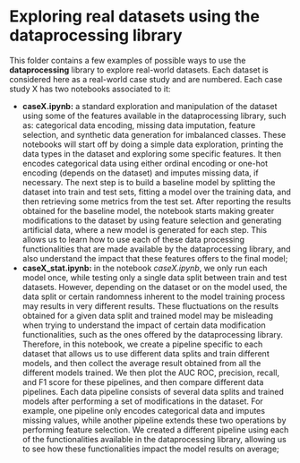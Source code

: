 # Exploring real datasets using the dataprocessing library

This folder contains a few examples of possible ways to use the **dataprocessing** library to explore real-world datasets. Each dataset is considered here as a real-world case study and are numbered. Each case study X has two notebooks associated to it:

* **caseX.ipynb:** a standard exploration and manipulation of the dataset using some of the features available in the dataprocessing library, such as: categorical data encoding, missing data imputation, feature selection, and synthetic data generation for imbalanced classes. These notebooks will start off by doing a simple data exploration, printing the data types in the dataset and exploring some specific features. It then encodes categorical data using either ordinal encoding or one-hot encoding (depends on the dataset) and imputes missing data, if necessary. The next step is to build a baseline model by splitting the dataset into train and test sets, fitting a model over the training data, and then retrieving some metrics from the test set. After reporting the results obtained for the baseline model, the notebook starts making greater modifications to the dataset by using feature selection and generating artificial data, where a new model is generated for each step. This allows us to learn how to use each of these data processing functionalities that are made available by the dataprocessing library, and also understand the impact that these features offers to the final model;
* **caseX_stat.ipynb:** in the notebook *caseX.ipynb*, we only run each model once, while testing only a single data split between train and test datasets. However, depending on the dataset or on the model used, the data split or certain randomness inherent to the model training process may results in very different results. These fluctuations on the results obtained for a given data split and trained model may be misleading when trying to understand the impact of certain data modification functionalities, such as the ones offered by the dataprocessing library. Therefore, in this notebook, we create a pipeline specific to each dataset that allows us to use different data splits and train different models, and then collect the average result obtained from all the different models trained. We then plot the AUC ROC, precision, recall, and F1 score for these pipelines, and then compare different data pipelines. Each data pipeline consists of several data splits and trained models after performing a set of modifications in the dataset. For example, one pipeline only encodes categorical data and imputes missing values, while another pipeline extends these two operations by performing feature selection. We created a different pipeline using each of the functionalities available in the dataprocessing library, allowing us to see how these functionalities impact the model results on average;